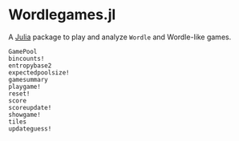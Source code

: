 # Wordlegames.jl

A [Julia](https://julialang.org) package to play and analyze `Wordle` and Wordle-like games.

```@docs
GamePool
bincounts!
entropybase2
expectedpoolsize!
gamesummary
playgame!
reset!
score
scoreupdate!
showgame!
tiles
updateguess!
```

```@index
```
